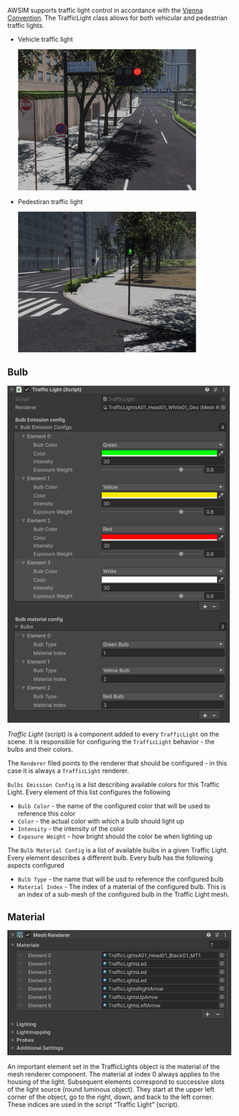 AWSIM supports traffic light control in accordance with the [Vienna Convention](https://en.wikipedia.org/wiki/Vienna_Convention_on_Road_Signs_and_Signals#Traffic_lights). The TrafficLight class allows for both vehicular and pedestrian traffic lights.

- Vehicle traffic light

    <a href="light.png" data-lightbox="light" data-title="light" data-alt="light"><img src="light.png" width="400"></a>

- Pedestiran traffic light

    <a href="pedestrian_light.png" data-lightbox="pedestrian_light" data-title="pedestrian_light" data-alt="pedestrian_light"><img src="pedestrian_light.png" width="400"></a>


## Bulb

<a href="traffclight_inspector.png" data-lightbox="traffclight_inspector" data-title="traffclight_inspector" data-alt="traffclight_inspector"><img src="traffclight_inspector.png" width="500"></a>

*Traffic Light* (script) is a component added to every `TrafficLight` on the scene.
It is responsible for configuring the `TrafficLight` behavior - the bulbs and their colors.

The `Renderer` filed points to the renderer that should be configured - in this case it is always a `TrafficLight` renderer.

`Bulbs Emission Config` is a list describing available colors for this Traffic Light.
Every element of this list configures the following

- `Bulb Color` - the name of the configured color that will be used to reference this color
- `Color` - the actual color with which a bulb should light up
- `Intensity` - the intensity of the color
- `Exposure Weight` - how bright should the color be when lighting up

The `Bulb Material Config` is a list of available bulbs in a given Traffic Light.
Every element describes a different bulb.
Every bulb has the following aspects configured

- `Bulb Type` - the name that will be usd to reference the configured bulb
- `Material Index` - The index of a material of the configured bulb.
    This is an index of a sub-mesh of the configured bulb in the Traffic Light mesh.

## Material

<a href="lights_materials.png" data-lightbox="lights_materials" data-title="lights_materials" data-alt="lights_materials"><img src="lights_materials.png" width="540"></a>

An important element set in the TrafficLights object is the material of the mesh renderer component. The material at index 0 always applies to the housing of the light. Subsequent elements correspond to successive slots of the light source (round luminous object). They start at the upper left corner of the object, go to the right, down, and back to the left corner. These indices are used in the script “Traffic Light” (script).